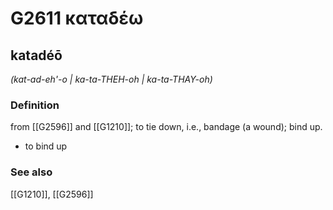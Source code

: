 # G2611 καταδέω

## katadéō

_(kat-ad-eh'-o | ka-ta-THEH-oh | ka-ta-THAY-oh)_

### Definition

from [[G2596]] and [[G1210]]; to tie down, i.e., bandage (a wound); bind up.

- to bind up

### See also

[[G1210]], [[G2596]]

